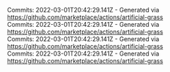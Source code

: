 Commits: 2022-03-01T20:42:29.141Z - Generated via https://github.com/marketplace/actions/artificial-grass
<br>
Commits: 2022-03-01T20:42:29.141Z - Generated via https://github.com/marketplace/actions/artificial-grass
<br>
Commits: 2022-03-01T20:42:29.141Z - Generated via https://github.com/marketplace/actions/artificial-grass
<br>
Commits: 2022-03-01T20:42:29.141Z - Generated via https://github.com/marketplace/actions/artificial-grass
<br>
